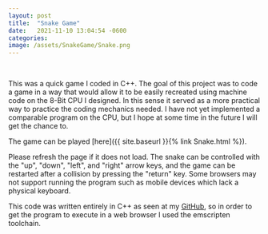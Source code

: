 ```yaml
---
layout: post
title:  "Snake Game"
date:   2021-11-10 13:04:54 -0600
categories:
image: /assets/SnakeGame/Snake.png
---
```


&nbsp;

This was a quick game I coded in C++. The goal of this project was to code a game in a way that would allow it to be easily recreated using machine code on the 8-Bit CPU I designed. In this sense it served as a more practical way to practice the coding mechanics needed. I have not yet implemented a comparable program on the CPU, but I hope at some time in the future I will get the chance to. 

The game can be played [here]({{ site.baseurl }}{% link Snake.html %}). 

Please refresh the page if it does not load. The snake can be controlled with the "up", "down", "left", and "right" arrow keys, and the game can be restarted after a collision by pressing the "return" key. Some browsers may not support running the program such as mobile devices which lack a physical keyboard.

This code was written entirely in C++ as seen at my [GitHub][GitHub], so in order to get the program to execute in a web browser I used the emscripten toolchain.

[GitHub]: https://github.com/rstuerm/SnakeGame